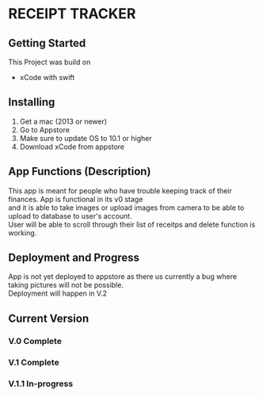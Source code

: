 RECEIPT TRACKER
===============

Getting Started
---------------
This Project was build on  
  * xCode with swift  
 
## Installing  
1. Get a mac (2013 or newer)
2. Go to Appstore
3. Make sure to update OS to 10.1 or higher
4. Download xCode from appstore

## App Functions (Description)

  This app is meant for people who have trouble keeping track of their finances. App is functional in its v0 stage  
  and it is able to take images or upload images from camera to be able to upload to database to user's account.  
  User will be able to scroll through their list of receitps and delete function is working.
  
## Deployment and Progress  

  App is not yet deployed to appstore as there us currently a bug where taking pictures will not be possible.  
  Deployment will happen in V.2  
  
## Current Version  

  ### V.0 Complete
  ### V.1 Complete
  ### V.1.1 In-progress
  
  
